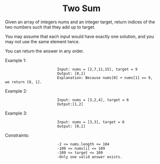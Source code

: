 <h1 align="center">Two Sum</h1>


Given an array of integers nums and an integer target, return indices of the two numbers such that they add up to target.

You may assume that each input would have exactly one solution, and you may not use the same element twice.

You can return the answer in any order.

 

Example 1:

                            Input: nums = [2,7,11,15], target = 9
                            Output: [0,1]
                            Explanation: Because nums[0] + nums[1] == 9, we return [0, 1].
Example 2:

                            Input: nums = [3,2,4], target = 6
                            Output:[1,2]

Example 3:

                            Input: nums = [3,3], target = 6
                            Output: [0,1]
                            
 

Constraints:

                            -2 <= nums.length <= 104
                            -109 <= nums[i] <= 109
                            -109 <= target <= 109
                            -Only one valid answer exists.